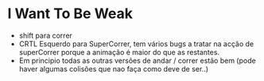 I Want To Be Weak
=============
- shift para correr
- CRTL Esquerdo para SuperCorrer, tem vários bugs a tratar na acção de superCorrer porque a animação é maior do que as restantes.
- Em principio todas as outras versões de andar / correr estão bem (pode haver algumas colisões que nao faça como deve de ser..)
